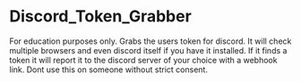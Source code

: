 # Discord_Token_Grabber
For education purposes only. Grabs the users token for discord. It will check multiple browsers and even discord itself if you have it installed. If it finds a token it will report it to the discord server of your choice with a webhook link. Dont use this on someone without strict consent. 
